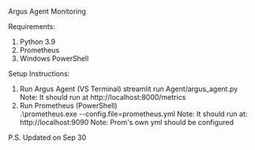 Argus Agent Monitoring

Requirements:

1. Python 3.9
2. Prometheus
3. Windows PowerShell

Setup Instructions:

1. Run Argus Agent (VS Terminal)
   streamlit run Agent/argus_agent.py
   Note: It should run at http://localhost:8000/metrics
2. Run Prometheus (PowerShell)  
   .\prometheus.exe --config.file=prometheus.yml
   Note: It should run at: http://localhost:9090
   Note: Prom's own yml should be configured

P.S. Updated on Sep 30
